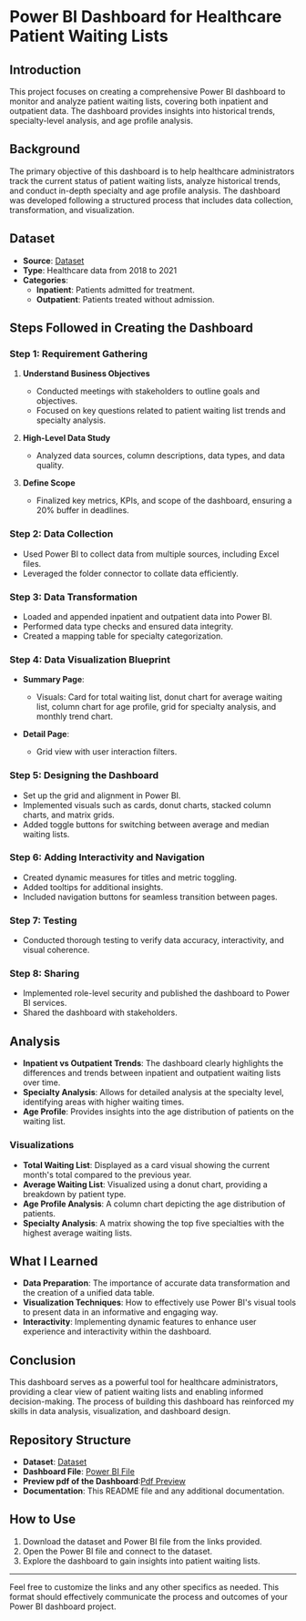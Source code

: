 # **Power BI Dashboard for Healthcare Patient Waiting Lists**

## Introduction
This project focuses on creating a comprehensive Power BI dashboard to monitor and analyze patient waiting lists, covering both inpatient and outpatient data. The dashboard provides insights into historical trends, specialty-level analysis, and age profile analysis.

## Background
The primary objective of this dashboard is to help healthcare administrators track the current status of patient waiting lists, analyze historical trends, and conduct in-depth specialty and age profile analysis. The dashboard was developed following a structured process that includes data collection, transformation, and visualization.

## Dataset
- **Source**: [Dataset](https://github.com/noblebenn/powerbi/tree/72524c17cc37aa1d304538f284a93333a140c701/Patient%20Wait%20List/Data)
- **Type**: Healthcare data from 2018 to 2021
- **Categories**:
  - **Inpatient**: Patients admitted for treatment.
  - **Outpatient**: Patients treated without admission.

## Steps Followed in Creating the Dashboard

### Step 1: Requirement Gathering
1. **Understand Business Objectives**
   - Conducted meetings with stakeholders to outline goals and objectives.
   - Focused on key questions related to patient waiting list trends and specialty analysis.

2. **High-Level Data Study**
   - Analyzed data sources, column descriptions, data types, and data quality.

3. **Define Scope**
   - Finalized key metrics, KPIs, and scope of the dashboard, ensuring a 20% buffer in deadlines.

### Step 2: Data Collection
- Used Power BI to collect data from multiple sources, including Excel files.
- Leveraged the folder connector to collate data efficiently.

### Step 3: Data Transformation
- Loaded and appended inpatient and outpatient data into Power BI.
- Performed data type checks and ensured data integrity.
- Created a mapping table for specialty categorization.

### Step 4: Data Visualization Blueprint
- **Summary Page**:
  - Visuals: Card for total waiting list, donut chart for average waiting list, column chart for age profile, grid for specialty analysis, and monthly trend chart.
  
- **Detail Page**:
  - Grid view with user interaction filters.

### Step 5: Designing the Dashboard
- Set up the grid and alignment in Power BI.
- Implemented visuals such as cards, donut charts, stacked column charts, and matrix grids.
- Added toggle buttons for switching between average and median waiting lists.

### Step 6: Adding Interactivity and Navigation
- Created dynamic measures for titles and metric toggling.
- Added tooltips for additional insights.
- Included navigation buttons for seamless transition between pages.

### Step 7: Testing
- Conducted thorough testing to verify data accuracy, interactivity, and visual coherence.

### Step 8: Sharing
- Implemented role-level security and published the dashboard to Power BI services.
- Shared the dashboard with stakeholders.

## Analysis
- **Inpatient vs Outpatient Trends**: The dashboard clearly highlights the differences and trends between inpatient and outpatient waiting lists over time.
- **Specialty Analysis**: Allows for detailed analysis at the specialty level, identifying areas with higher waiting times.
- **Age Profile**: Provides insights into the age distribution of patients on the waiting list.

### Visualizations
- **Total Waiting List**: Displayed as a card visual showing the current month's total compared to the previous year.
- **Average Waiting List**: Visualized using a donut chart, providing a breakdown by patient type.
- **Age Profile Analysis**: A column chart depicting the age distribution of patients.
- **Specialty Analysis**: A matrix showing the top five specialties with the highest average waiting lists.

## What I Learned
- **Data Preparation**: The importance of accurate data transformation and the creation of a unified data table.
- **Visualization Techniques**: How to effectively use Power BI's visual tools to present data in an informative and engaging way.
- **Interactivity**: Implementing dynamic features to enhance user experience and interactivity within the dashboard.

## Conclusion
This dashboard serves as a powerful tool for healthcare administrators, providing a clear view of patient waiting lists and enabling informed decision-making. The process of building this dashboard has reinforced my skills in data analysis, visualization, and dashboard design.

## Repository Structure
- **Dataset**: [Dataset](https://github.com/noblebenn/powerbi/tree/72524c17cc37aa1d304538f284a93333a140c701/Patient%20Wait%20List/Data)
- **Dashboard File**: [Power BI File](https://github.com/noblebenn/powerbi/blob/c1c9fbf95cfad802e82df1c2962a4dc839c9c90d/Patient%20Wait%20List/project.pbix)
- **Preview pdf of the Dashboard**:[Pdf Preview](https://github.com/noblebenn/powerbi/blob/c1c9fbf95cfad802e82df1c2962a4dc839c9c90d/Patient%20Wait%20List/project.pbix)
- **Documentation**: This README file and any additional documentation.

## How to Use
1. Download the dataset and Power BI file from the links provided.
2. Open the Power BI file and connect to the dataset.
3. Explore the dashboard to gain insights into patient waiting lists.

---

Feel free to customize the links and any other specifics as needed. This format should effectively communicate the process and outcomes of your Power BI dashboard project.

